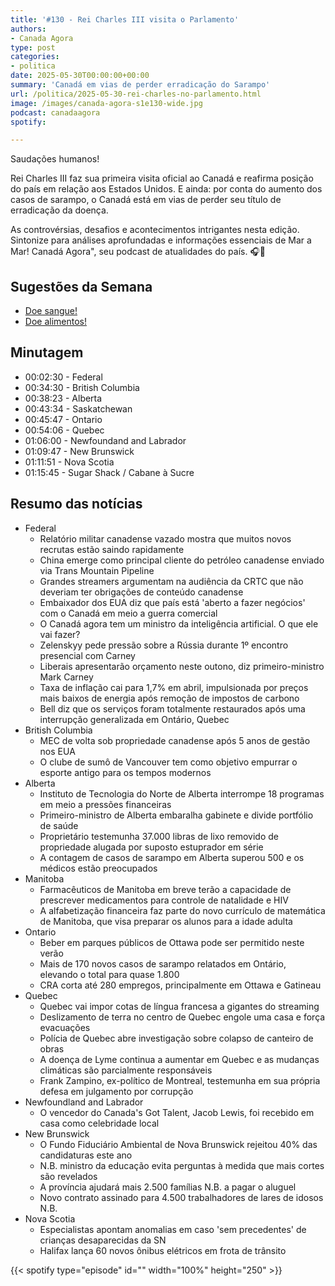 ```yaml
---
title: '#130 - Rei Charles III visita o Parlamento'
authors:
- Canada Agora
type: post
categories:
- politica
date: 2025-05-30T00:00:00+00:00
summary: 'Canadá em vias de perder erradicação do Sarampo'
url: /politica/2025-05-30-rei-charles-no-parlamento.html
image: /images/canada-agora-s1e130-wide.jpg
podcast: canadaagora
spotify: 

---
```


Saudações humanos!

Rei Charles III faz sua primeira visita oficial ao Canadá e reafirma posição do país em relação
aos Estados Unidos. E ainda: por conta do aumento dos casos de sarampo, o Canadá está em vias
de perder seu título de erradicação da doença.

As controvérsias, desafios e acontecimentos intrigantes nesta edição. Sintonize para análises aprofundadas e informações essenciais de Mar a Mar! Canadá Agora", seu podcast de atualidades do país. 🎧📰

## Sugestões da Semana
- [Doe sangue!](https://blood.ca)
- [Doe alimentos!](https://foodbankscanada.ca)

## Minutagem
- 00:02:30 - Federal
- 00:34:30 - British Columbia
- 00:38:23 - Alberta
- 00:43:34 - Saskatchewan
- 00:45:47 - Ontario
- 00:54:06 - Quebec
- 01:06:00 - Newfoundand and Labrador
- 01:09:47 - New Brunswick
- 01:11:51 - Nova Scotia
- 01:15:45 - Sugar Shack / Cabane à Sucre

## Resumo das notícias
- Federal
  - Relatório militar canadense vazado mostra que muitos novos recrutas estão saindo rapidamente
  - China emerge como principal cliente do petróleo canadense enviado via Trans Mountain Pipeline
  - Grandes streamers argumentam na audiência da CRTC que não deveriam ter obrigações de conteúdo canadense
  - Embaixador dos EUA diz que país está 'aberto a fazer negócios' com o Canadá em meio a guerra comercial
  - O Canadá agora tem um ministro da inteligência artificial. O que ele vai fazer?
  - Zelenskyy pede pressão sobre a Rússia durante 1º encontro presencial com Carney
  - Liberais apresentarão orçamento neste outono, diz primeiro-ministro Mark Carney
  - Taxa de inflação cai para 1,7% em abril, impulsionada por preços mais baixos de energia após remoção de impostos de carbono
  - Bell diz que os serviços foram totalmente restaurados após uma interrupção generalizada em Ontário, Quebec
- British Columbia
  - MEC de volta sob propriedade canadense após 5 anos de gestão nos EUA
  - O clube de sumô de Vancouver tem como objetivo empurrar o esporte antigo para os tempos modernos
- Alberta
  - Instituto de Tecnologia do Norte de Alberta interrompe 18 programas em meio a pressões financeiras
  - Primeiro-ministro de Alberta embaralha gabinete e divide portfólio de saúde
  - Proprietário testemunha 37.000 libras de lixo removido de propriedade alugada por suposto estuprador em série
  - A contagem de casos de sarampo em Alberta superou 500 e os médicos estão preocupados
- Manitoba
  - Farmacêuticos de Manitoba em breve terão a capacidade de prescrever medicamentos para controle de natalidade e HIV
  - A alfabetização financeira faz parte do novo currículo de matemática de Manitoba, que visa preparar os alunos para a idade adulta
- Ontario
  - Beber em parques públicos de Ottawa pode ser permitido neste verão
  - Mais de 170 novos casos de sarampo relatados em Ontário, elevando o total para quase 1.800
  - CRA corta até 280 empregos, principalmente em Ottawa e Gatineau
- Quebec
  - Quebec vai impor cotas de língua francesa a gigantes do streaming
  - Deslizamento de terra no centro de Quebec engole uma casa e força evacuações
  - Polícia de Quebec abre investigação sobre colapso de canteiro de obras
  - A doença de Lyme continua a aumentar em Quebec e as mudanças climáticas são parcialmente responsáveis
  - Frank Zampino, ex-político de Montreal, testemunha em sua própria defesa em julgamento por corrupção
- Newfoundland and Labrador
  - O vencedor do Canada's Got Talent, Jacob Lewis, foi recebido em casa como celebridade local
- New Brunswick
  - O Fundo Fiduciário Ambiental de Nova Brunswick rejeitou 40% das candidaturas este ano
  - N.B. ministro da educação evita perguntas à medida que mais cortes são revelados
  - A província ajudará mais 2.500 famílias N.B. a pagar o aluguel
  - Novo contrato assinado para 4.500 trabalhadores de lares de idosos N.B.
- Nova Scotia
  - Especialistas apontam anomalias em caso 'sem precedentes' de crianças desaparecidas da SN
  - Halifax lança 60 novos ônibus elétricos em frota de trânsito

{{< spotify type="episode" id="" width="100%" height="250" >}}
